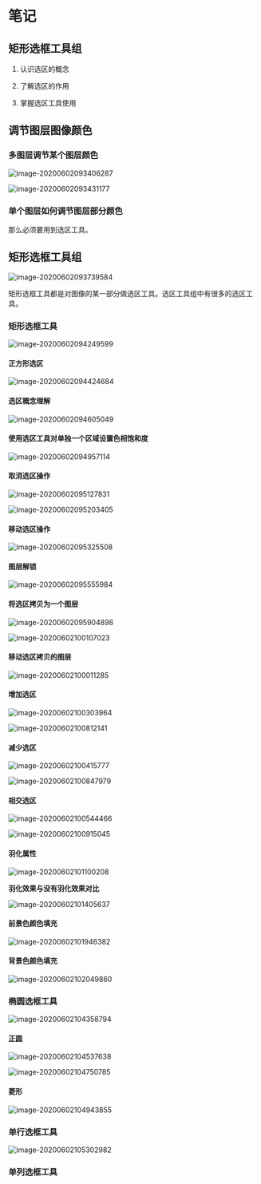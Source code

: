 # 笔记

## 矩形选框工具组

1. 认识选区的概念

2. 了解选区的作用

3. 掌握选区工具使用

   

## 调节图层图像颜色

### 多图层调节某个图层颜色

![image-20200602093406287](05-矩形选框工具组.assets/image-20200602093406287.png)



![image-20200602093431177](05-矩形选框工具组.assets/image-20200602093431177.png)



### 单个图层如何调节图层部分颜色

那么必须要用到选区工具。



## 矩形选框工具组

![image-20200602093739584](05-矩形选框工具组.assets/image-20200602093739584.png)



矩形选框工具都是对图像的某一部分做选区工具。选区工具组中有很多的选区工具。

### 矩形选框工具



![image-20200602094249599](05-矩形选框工具组.assets/image-20200602094249599.png)





#### 正方形选区

![image-20200602094424684](05-矩形选框工具组.assets/image-20200602094424684.png)





#### 选区概念理解

![image-20200602094605049](05-矩形选框工具组.assets/image-20200602094605049.png)





#### 使用选区工具对单独一个区域设置色相饱和度

![image-20200602094957114](05-矩形选框工具组.assets/image-20200602094957114.png)





#### 取消选区操作

![image-20200602095127831](05-矩形选框工具组.assets/image-20200602095127831.png)





![image-20200602095203405](05-矩形选框工具组.assets/image-20200602095203405.png)





#### 移动选区操作

![image-20200602095325508](05-矩形选框工具组.assets/image-20200602095325508.png)



#### 图层解锁

![image-20200602095555984](05-矩形选框工具组.assets/image-20200602095555984.png)





#### 将选区拷贝为一个图层

![image-20200602095904898](05-矩形选框工具组.assets/image-20200602095904898.png)





![image-20200602100107023](05-矩形选框工具组.assets/image-20200602100107023.png)





#### 移动选区拷贝的图层

![image-20200602100011285](05-矩形选框工具组.assets/image-20200602100011285.png)





#### 增加选区

![image-20200602100303964](05-矩形选框工具组.assets/image-20200602100303964.png)



![image-20200602100812141](05-矩形选框工具组.assets/image-20200602100812141.png)



#### 减少选区

![image-20200602100415777](05-矩形选框工具组.assets/image-20200602100415777.png)



![image-20200602100847979](05-矩形选框工具组.assets/image-20200602100847979.png)



#### 相交选区

![image-20200602100544466](05-矩形选框工具组.assets/image-20200602100544466.png)





![image-20200602100915045](05-矩形选框工具组.assets/image-20200602100915045.png)



#### 羽化属性

![image-20200602101100208](05-矩形选框工具组.assets/image-20200602101100208.png)



**羽化效果与没有羽化效果对比**

![image-20200602101405637](05-矩形选框工具组.assets/image-20200602101405637.png)





#### 前景色颜色填充

![image-20200602101946382](05-矩形选框工具组.assets/image-20200602101946382.png)



#### 背景色颜色填充

![image-20200602102049860](05-矩形选框工具组.assets/image-20200602102049860.png)





### 椭圆选框工具

![image-20200602104358794](05-矩形选框工具组.assets/image-20200602104358794.png)



#### 正圆

![image-20200602104537638](05-矩形选框工具组.assets/image-20200602104537638.png)





![image-20200602104750785](05-矩形选框工具组.assets/image-20200602104750785.png)



#### 菱形

![image-20200602104943855](05-矩形选框工具组.assets/image-20200602104943855.png)





### 单行选框工具

![image-20200602105302982](05-矩形选框工具组.assets/image-20200602105302982.png)



### 单列选框工具



